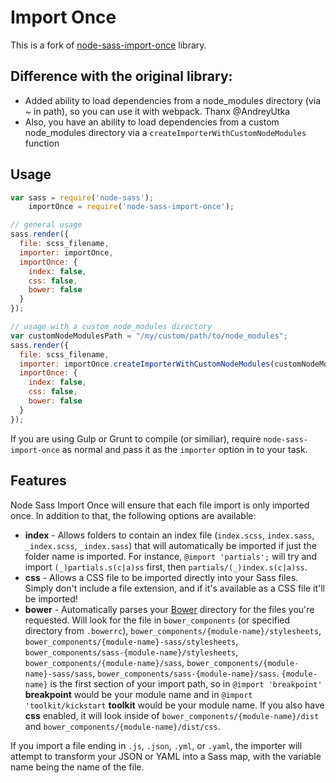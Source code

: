 # Import Once
This is a fork of [node-sass-import-once](https://github.com/at-import/node-sass-import-once) library.

## Difference with the original library:
- Added ability to load dependencies from a node_modules directory (via ~ in path), so you can use it with webpack. Thanx @AndreyUtka
- Also, you have an ability to load dependencies from a custom node_modules directory via a `createImporterWithCustomNodeModules` function

## Usage

```javascript
var sass = require('node-sass');
    importOnce = require('node-sass-import-once');

// general usage
sass.render({
  file: scss_filename,
  importer: importOnce,
  importOnce: {
    index: false,
    css: false,
    bower: false
  }
});

// usage with a custom node_modules directory
var customNodeModulesPath = "/my/custom/path/to/node_modules";
sass.render({
  file: scss_filename,
  importer: importOnce.createImporterWithCustomNodeModules(customNodeModulesPath),
  importOnce: {
    index: false,
    css: false,
    bower: false
  }
});
```

If you are using Gulp or Grunt to compile (or similiar), require `node-sass-import-once` as normal and pass it as the `importer` option in to your task.

## Features

Node Sass Import Once will ensure that each file import is only imported once. In addition to that, the following options are available:

* **index** - Allows folders to contain an index file (`index.scss`, `index.sass`, `_index.scss`, `_index.sass`) that will automatically be imported if just the folder name is imported. For instance, `@import 'partials';` will try and import `(_)partials.s(c|a)ss` first, then `partials/(_)index.s(c|a)ss`.
* **css** - Allows a CSS file to be imported directly into your Sass files. Simply don't include a file extension, and if it's available as a CSS file it'll be imported!
* **bower** - Automatically parses your [Bower](http://bower.io/) directory for the files you're requested. Will look for the file in `bower_components` (or specified directory from `.bowerrc`), `bower_components/{module-name}/stylesheets`, `bower_components/{module-name}-sass/stylesheets`, `bower_components/sass-{module-name}/stylesheets`, `bower_components/{module-name}/sass`, `bower_components/{module-name}-sass/sass`, `bower_components/sass-{module-name}/sass`. `{module-name}` is the first section of your import path, so in `@import 'breakpoint'` **breakpoint** would be your module name and in `@import 'toolkit/kickstart` **toolkit** would be your module name. If you also have **css** enabled, it will look inside of `bower_components/{module-name}/dist` and `bower_components/{module-name}/dist/css`.

If you import a file ending in `.js`, `.json`, `.yml`, or `.yaml`, the importer will attempt to transform your JSON or YAML into a Sass map, with the variable name being the name of the file.
